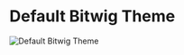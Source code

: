 # Default Bitwig Theme

![Default Bitwig Theme](https://github.com/Berikai/awesome-bitwig-themes/assets/18515671/e14e8a20-29ae-4f72-9b22-c44f2d086552)
